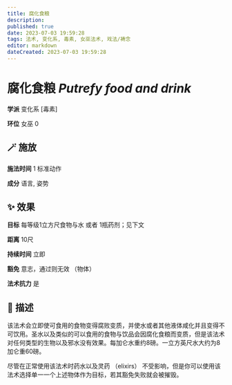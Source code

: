 ```yaml
---
title: 腐化食粮
description: 
published: true
date: 2023-07-03 19:59:28
tags: 法术, 变化系, 毒素, 女巫法术, 戏法/祷念
editor: markdown
dateCreated: 2023-07-03 19:59:28
---
```


# **腐化食粮** *Putrefy food and drink*

**学派** 变化系 \[毒素\] 

**环位** 女巫 0

## 🪄 施放

**施法时间** 1 标准动作

**成分** 语言, 姿势

## ✨ 效果 

**目标** 每等级1立方尺食物与水 或者 1瓶药剂；见下文 

**距离** 10尺  

**持续时间** 立即 

**豁免** 意志，通过则无效 （物体）

**法术抗力** 是

## 📖 描述

该法术会立即使可食用的食物变得腐败变质，并使水或者其他液体咸化并且变得不可饮用。圣水以及类似的可以食用的食物与饮品会因腐化食粮而变质，但是该法术对任何类型的生物以及邪水没有效果。每加仑水重约8磅。一立方英尺水大约为8加仑重60磅。

尽管在正常使用该法术时药水以及灵药 （elixirs） 不受影响，但是你可以使用该法术选择单一一个上述物体作为目标，若其豁免失败就会被摧毁。
    
